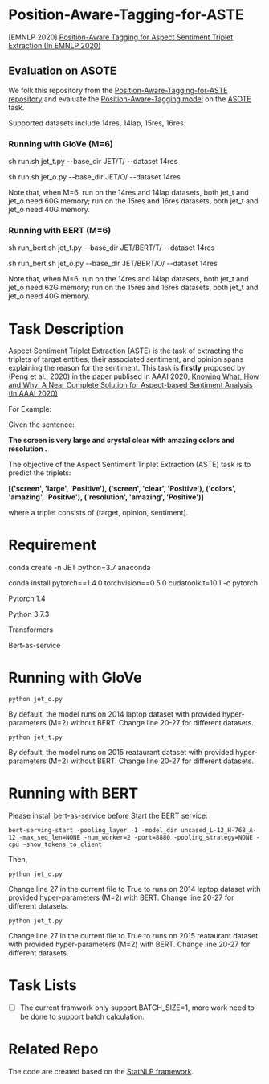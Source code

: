 # Position-Aware-Tagging-for-ASTE

[EMNLP 2020] [Position-Aware Tagging for Aspect Sentiment Triplet Extraction (In EMNLP 2020)](https://arxiv.org/abs/2010.02609)

## Evaluation on ASOTE
We folk this repository from the [Position-Aware-Tagging-for-ASTE repository](https://github.com/xuuuluuu/Position-Aware-Tagging-for-ASTE) and evaluate the [Position-Aware-Tagging model](https://arxiv.org/abs/2010.02609) on the [ASOTE](https://arxiv.org/pdf/2103.15255.pdf) task.

Supported datasets include 14res, 14lap, 15res, 16res.

### Running with GloVe (M=6)
sh run.sh jet_t.py --base_dir JET/T/ --dataset 14res

sh run.sh jet_o.py --base_dir JET/O/ --dataset 14res

Note that, when M=6, run on the 14res and 14lap datasets, both jet_t and jet_o need 60G memory; run on the 15res and 16res datasets, both jet_t and jet_o need 40G memory.


### Running with BERT (M=6)
sh run_bert.sh jet_t.py --base_dir JET/BERT/T/ --dataset 14res

sh run_bert.sh jet_o.py --base_dir JET/BERT/O/ --dataset 14res

Note that, when M=6, run on the 14res and 14lap datasets, both jet_t and jet_o need 62G memory; run on the 15res and 16res datasets, both jet_t and jet_o need 40G memory.


# Task Description
Aspect Sentiment Triplet Extraction (ASTE) is the task of extracting the triplets of target entities, their associated sentiment, and opinion spans explaining the reason for the sentiment. This task is **firstly** proposed by (Peng et al., 2020) in the paper publised in AAAI 2020, [Knowing What, How and Why: A Near Complete Solution for Aspect-based Sentiment Analysis (In AAAI 2020)](https://arxiv.org/pdf/1911.01616.pdf)

For Example:

Given the sentence:

**The screen is very large and crystal clear with amazing colors and resolution .**

The objective of the Aspect Sentiment Triplet Extraction (ASTE) task is to predict the triplets:

**[('screen', 'large', 'Positive'), ('screen', 'clear', 'Positive'), ('colors', 'amazing', 'Positive'), ('resolution', 'amazing', 'Positive')]**
 
where a triplet consists of (target, opinion, sentiment).

# Requirement

conda create -n JET python=3.7 anaconda

conda install pytorch==1.4.0 torchvision==0.5.0 cudatoolkit=10.1 -c pytorch



Pytorch 1.4

Python 3.7.3  

Transformers

Bert-as-service

# Running with GloVe
```
python jet_o.py  
```
By default, the model runs on 2014 laptop dataset with provided hyper-parameters (M=2) without BERT.
Change line 20-27 for different datasets.
```
python jet_t.py  
```
By default, the model runs on 2015 reataurant dataset with provided hyper-parameters (M=2) without BERT.
Change line 20-27 for different datasets.


# Running with BERT
Please install [bert-as-service](https://github.com/hanxiao/bert-as-service) before Start the BERT service:

```
bert-serving-start -pooling_layer -1 -model_dir uncased_L-12_H-768_A-12 -max_seq_len=NONE -num_worker=2 -port=8880 -pooling_strategy=NONE -cpu -show_tokens_to_client
```

Then, 
```
python jet_o.py  
```
Change line 27 in the current file to True to runs on 2014 laptop dataset with provided hyper-parameters (M=2) with BERT.
Change line 20-27 for different datasets.
```
python jet_t.py  
```
Change line 27 in the current file to True to runs on 2015 reataurant dataset with provided hyper-parameters (M=2) with BERT.
Change line 20-27 for different datasets.

# Task Lists
- [ ] The current framwork only support BATCH_SIZE=1, more work need to be done to support batch calculation.

# Related Repo
The code are created based on the [StatNLP framework](https://github.com/sutd-statnlp/statnlp-neural).

